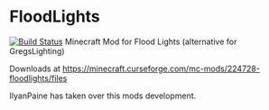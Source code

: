 FloodLights
===========
[![Build Status](https://jenkins.ironhide.de/buildStatus/icon?job=FloodLights-1.9.4&style=plastic)](https://travis-ci.org/Keridos/FloodLights)
Minecraft Mod for Flood Lights (alternative for GregsLighting)

Downloads at https://minecraft.curseforge.com/mc-mods/224728-floodlights/files


IlyanPaine has taken over this mods development.
